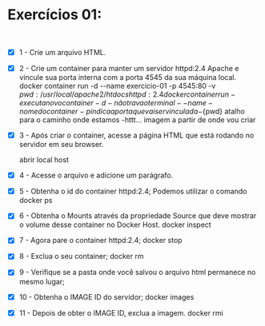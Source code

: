 # Exercícios 01:
<br />

- [x] 1 - Crie um arquivo HTML.

- [x] 2 - Crie um container para manter um servidor httpd:2.4 Apache e vincule sua porta interna com a porta 4545 da sua máquina local.
  docker container run -d --name exercicio-01 -p 4545:80 -v ${pwd}:/usr/local/apache2/htdocs httpd:2.4
  docker container run - executa novo container
  -d - não trava o terminal
  --name -nome do container
  -p indica a porta que vai ser vinculada
  -${pwd} atalho para o caminho onde estamos
  -httt... imagem a partir de onde vou criar

- [x] 3 - Após criar o container, acesse a página HTML que está rodando no servidor em seu browser.

  abrir local host
- [x] 4 - Acesse o arquivo e adicione um parágrafo.

- [x] 5 - Obtenha o id do container httpd:2.4;
  Podemos utilizar o comando docker ps

- [x] 6 - Obtenha o Mounts através da propriedade Source que deve mostrar o volume desse container no Docker Host.
  docker inspect <id do container>

- [x] 7 - Agora pare o container httpd:2.4;
  docker stop <id do container>

- [x] 8 - Exclua o seu container;
  docker rm <id do container>

- [x] 9 - Verifique se a pasta onde você salvou o arquivo html permanece no mesmo lugar;


- [x] 10 - Obtenha o IMAGE ID do servidor;
  docker images

- [x] 11 - Depois de obter o IMAGE ID, exclua a imagem.
  docker rmi <id da imagem>
